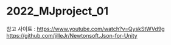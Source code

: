 # 2022_MJproject_01








참고 사이트 : https://www.youtube.com/watch?v=QyskStWVd9g                   
https://github.com/jilleJr/Newtonsoft.Json-for-Unity
